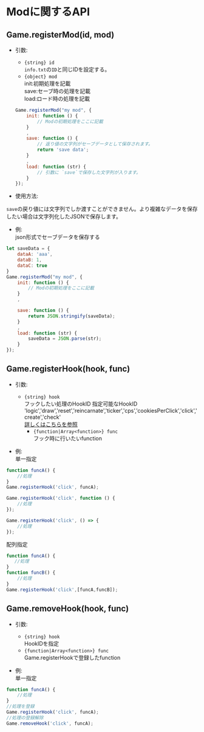 # Modに関するAPI

## Game.registerMod(id, mod)

- 引数:
    - `{string} id`  
      `info.txt`の`ID`と同じIDを設定する。
    - `{object} mod`  
        init:初期処理を記載  
        save:セーブ時の処理を記載  
        load:ロード時の処理を記載
    ```js
    Game.registerMod("my mod", {
        init: function () {
            // Modの初期処理をここに記載
        }
        ,
        save: function () {
            // 返り値の文字列がセーブデータとして保存されます。
            return 'save data';
        }
        ,
        load: function (str) {
            // 引数に `save`で保存した文字列が入ります。
        }
    });
    ```

- 使用方法:

`save`の戻り値には文字列でしか渡すことができません。より複雑なデータを保存したい場合は文字列化したJSONで保存します。

- 例:  
json形式でセーブデータを保存する
```js
let saveData = {
    dataA: 'aaa',
    dataB: 1,
    dataC: true
}
Game.registerMod("my mod", {
    init: function () {
        // Modの初期処理をここに記載
    }
    ,

    save: function () {
        return JSON.stringify(saveData);
    }
    ,
    load: function (str) {
        saveData = JSON.parse(str);
    }
});
```

## Game.registerHook(hook, func)

- 引数:
    - `{string} hook`  
        フックしたい処理のHookID 
        指定可能なHookID  
       'logic','draw','reset','reincarnate','ticker','cps','cookiesPerClick','click','create','check'  
        [詳しくはこちらを参照](./Hook.md)
      - `{function|Array<function>} func`  
        フック時に行いたいfunction

- 例:  
単一指定
```js
function funcA() {
    //処理
}
Game.registerHook('click', funcA);
```

```js
Game.registerHook('click', function () {
    //処理
});
```

```js
Game.registerHook('click', () => {
    //処理
});
```

配列指定
```js
function funcA() {
   //処理
}
function funcB() {
    //処理
}
Game.registerHook('click',[funcA,funcB]);
```




## Game.removeHook(hook, func)

- 引数:
    - `{string} hook`  
      HookIDを指定
    - `{function|Array<function>} func`  
      Game.registerHookで登録したfunction

- 例:  
  単一指定
```js
function funcA() {
    //処理
}
//処理を登録
Game.registerHook('click', funcA);
//処理の登録解除
Game.removeHook('click', funcA);
```
